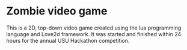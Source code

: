 # Zombie video game

This is a 2D, top-down video game created using the lua programming language and Love2d framework.  It was started and finished within 24 hours for the annual USU Hackathon competition.